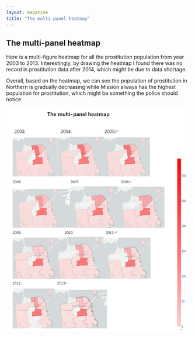 ```yaml
---
layout: magazine
title: "The multi-panel heatmap"
---
```


## The multi-panel heatmap

<div class="introduction">
<p>Here is a multi-figure heatmap for all the prostitution population from year 2003 to 2013. Interestingly, by drawing the heatmap I found there was no record in prostitution data after 2014, which might be due to data shortage.</p>
</div>

<div class="heatmap-analysis">
<p>Overall, based on the heatmap, we can see the population of prostitution in Northern is gradually decreasing while Mission always has the highest population for prostitution, which might be something the police should notice.</p>
</div>

<div class="heatmap-image">
<img src="1.png" alt="Heatmap of prostitution population from 2003 to 2013">
</div>
